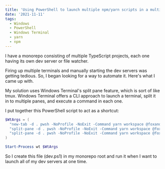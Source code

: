 ```yaml
---
title: 'Using PowerShell to launch multiple npm/yarn scripts in a multi-pane Windows Terminal'
date: '2021-11-11'
tags:
  - Windows
  - PowerShell
  - Windows Terminal
  - yarn
  - npm
---
```


I have a monorepo consisting of multiple TypeScript projects, each one having
its own dev server or file watcher.

Firing up multiple terminals and manually starting the dev servers was getting
tedious. So, I began looking for a way to automate it. Here's what I came up
with.

My solution uses Windows Terminal's split pane feature, which is sort of like
tmux. Windows Terminal offers a CLI approach to launch a terminal, split it
in to multiple panes, and execute a command in each one.

I put together this PowerShell script to act as a shortcut:

```powershell
$WtArgs = (
  "new-tab -d . pwsh -NoProfile -NoExit -Command yarn workspace @foxandfly/package-1 run start ; ",
  "split-pane -d . pwsh -NoProfile -NoExit -Command yarn workspace @foxandfly/package-2 run start ; ",
  "split-pane -d . pwsh -NoProfile -NoExit -Command yarn workspace @foxandfly/package-3 run start "
)

Start-Process wt $WtArgs
```

So I create this file (dev.ps1) in my monorepo root and run it when I want to
launch all of my dev servers at one time.
